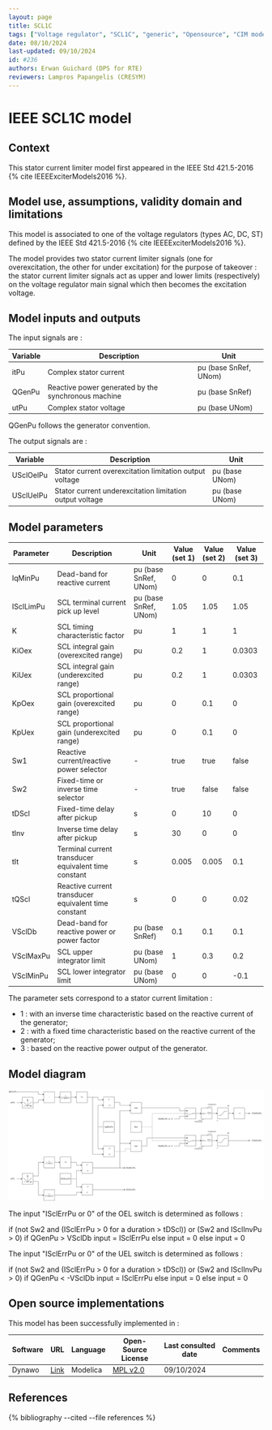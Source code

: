 ```yaml
---
layout: page
title: SCL1C
tags: ["Voltage regulator", "SCL1C", "generic", "Opensource", "CIM model", "RMS", "phasor", "MRL4", "Single phase", "IEEE", "dynawo", "#236"]
date: 08/10/2024
last-updated: 09/10/2024
id: #236
authors: Erwan Guichard (DPS for RTE)
reviewers: Lampros Papangelis (CRESYM)
---
```

# IEEE SCL1C model

## Context

This stator current limiter model first appeared in the IEEE Std 421.5-2016 {% cite IEEEExciterModels2016 %}.

## Model use, assumptions, validity domain and limitations

This model is associated to one of the voltage regulators (types AC, DC, ST) defined by the IEEE Std 421.5-2016 {% cite IEEEExciterModels2016 %}.

The model provides two stator current limiter signals (one for overexcitation, the other for under excitation) for the purpose of takeover : the stator current limiter signals act as upper and lower limits (respectively) on the voltage regulator main signal which then becomes the excitation voltage.

## Model inputs and outputs

The input signals are :

| Variable | Description | Unit |
| -------- | ----------- | ---- |
| itPu | Complex stator current | pu (base SnRef, UNom) |
| QGenPu | Reactive power generated by the synchronous machine | pu (base SnRef) |
| utPu | Complex stator voltage | pu (base UNom) |

QGenPu follows the generator convention.

The output signals are :

| Variable | Description | Unit |
| -------- | ----------- | ---- |
| USclOelPu | Stator current overexcitation limitation output voltage | pu (base UNom) |
| USclUelPu | Stator current underexcitation limitation output voltage | pu (base UNom) |

## Model parameters

| Parameter | Description | Unit | Value (set 1) | Value (set 2) | Value (set 3) |
| --------- | ----------- | ---- | ------------- | ------------- | ------------- |
| IqMinPu | Dead-band for reactive current | pu (base SnRef, UNom) | 0 | 0 | 0.1 |
| ISclLimPu | SCL terminal current pick up level | pu (base SnRef, UNom) | 1.05 | 1.05 | 1.05 |
| K | SCL timing characteristic factor | pu | 1 | 1 | 1 |
| KiOex | SCL integral gain (overexcited range) | pu | 0.2 | 1 | 0.0303 |
| KiUex | SCL integral gain (underexcited range) | pu | 0.2 | 1 | 0.0303 |
| KpOex | SCL proportional gain (overexcited range) | pu | 0 | 0.1 | 0 |
| KpUex | SCL proportional gain (underexcited range) | pu | 0 | 0.1 | 0 |
| Sw1 | Reactive current/reactive power selector | - | true | true | false |
| Sw2 | Fixed-time or inverse time selector | - | true | false | false |
| tDScl | Fixed-time delay after pickup | s | 0 | 10 | 0 |
| tInv | Inverse time delay after pickup | s | 30 | 0 | 0 |
| tIt | Terminal current transducer equivalent time constant | s | 0.005 | 0.005 | 0.1 |
| tQScl | Reactive current transducer equivalent time constant | s | 0 | 0 | 0.02 |
| VSclDb | Dead-band for reactive power or power factor | pu (base SnRef) | 0.1 | 0.1 | 0.1 |
| VSclMaxPu | SCL upper integrator limit | pu (base UNom) | 1 | 0.3 | 0.2 |
| VSclMinPu | SCL lower integrator limit | pu (base UNom) | 0 | 0 | -0.1 |

The parameter sets correspond to a stator current limitation :
- 1 : with an inverse time characteristic based on the reactive current of the generator;
- 2 : with a fixed time characteristic based on the reactive current of the generator;
- 3 : based on the reactive power output of the generator.

## Model diagram

![SCL1C](SCL1C.drawio.svg)

The input "ISclErrPu or 0" of the OEL switch is determined as follows :

if (not Sw2 and (ISclErrPu > 0 for a duration > tDScl)) or (Sw2 and ISclInvPu > 0)
  if QGenPu > VSclDb
    input = ISclErrPu
  else
    input = 0
else
  input = 0

The input "ISclErrPu or 0" of the UEL switch is determined as follows :

if (not Sw2 and (ISclErrPu > 0 for a duration > tDScl)) or (Sw2 and ISclInvPu > 0)
  if QGenPu < -VSclDb
    input = ISclErrPu
  else
    input = 0
else
  input = 0

## Open source implementations

This model has been successfully implemented in :

| Software      | URL | Language | Open-Source License | Last consulted date | Comments |
| ------------- | --- | -------- | ------------------- | ------------------- | -------- |
| Dynawo | [Link](https://github.com/dynawo/dynawo) | Modelica | [MPL v2.0](https://www.mozilla.org/en-US/MPL/2.0/)  | 09/10/2024 |  |

## References

{% bibliography --cited --file references  %}
